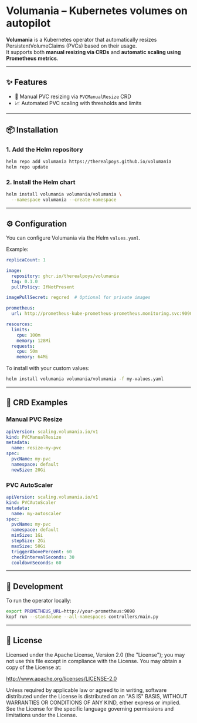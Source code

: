 # Volumania – Kubernetes volumes on autopilot

**Volumania** is a Kubernetes operator that automatically resizes PersistentVolumeClaims (PVCs) based on their usage.  
It supports both **manual resizing via CRDs** and **automatic scaling using Prometheus metrics**.

---

## ✨ Features

- 🔧 Manual PVC resizing via `PVCManualResize` CRD  
- 📈 Automated PVC scaling with thresholds and limits  

---

## 📦 Installation

### 1. Add the Helm repository

```bash
helm repo add volumania https://therealpoys.github.io/volumania
helm repo update
```

### 2. Install the Helm chart

```bash
helm install volumania volumania/volumania \
  --namespace volumania --create-namespace
```

---

## ⚙️ Configuration

You can configure Volumania via the Helm `values.yaml`.

Example:

```yaml
replicaCount: 1

image:
  repository: ghcr.io/therealpoys/volumania
  tag: 0.1.0
  pullPolicy: IfNotPresent

imagePullSecret: regcred  # Optional for private images

prometheus:
  url: http://prometheus-kube-prometheus-prometheus.monitoring.svc:9090

resources:
  limits:
    cpu: 100m
    memory: 128Mi
  requests:
    cpu: 50m
    memory: 64Mi
```

To install with your custom values:

```bash
helm install volumania volumania/volumania -f my-values.yaml
```

---

## 🧾 CRD Examples

### Manual PVC Resize

```yaml
apiVersion: scaling.volumania.io/v1
kind: PVCManualResize
metadata:
  name: resize-my-pvc
spec:
  pvcName: my-pvc
  namespace: default
  newSize: 20Gi
```

### PVC AutoScaler

```yaml
apiVersion: scaling.volumania.io/v1
kind: PVCAutoScaler
metadata:
  name: my-autoscaler
spec:
  pvcName: my-pvc
  namespace: default
  minSize: 1Gi
  stepSize: 2Gi
  maxSize: 50Gi
  triggerAbovePercent: 60     
  checkIntervalSeconds: 30   
  cooldownSeconds: 60
```

---

## 🧪 Development

To run the operator locally:

```bash
export PROMETHEUS_URL=http://your-prometheus:9090
kopf run --standalone --all-namespaces controllers/main.py
```

---

## 📄 License

Licensed under the Apache License, Version 2.0 (the "License");
you may not use this file except in compliance with the License.
You may obtain a copy of the License at:

http://www.apache.org/licenses/LICENSE-2.0

Unless required by applicable law or agreed to in writing, software
distributed under the License is distributed on an "AS IS" BASIS,
WITHOUT WARRANTIES OR CONDITIONS OF ANY KIND, either express or implied.
See the License for the specific language governing permissions and
limitations under the License.
